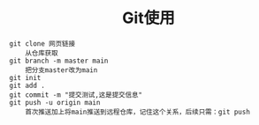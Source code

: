 <center><h1>Git使用</h1></center>

```
git clone 网页链接
    从仓库获取
git branch -m master main  
    把分支master改为main
git init
git add .
git commit -m "提交测试,这是提交信息"
git push -u origin main
    首次推送加上将main推送到远程仓库，记住这个关系，后续只需：git push
```
